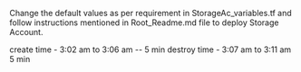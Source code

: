 Change the default values as per requirement in StorageAc_variables.tf and follow instructions mentioned in Root_Readme.md file to deploy Storage Account.


create time - 3:02 am to 3:06 am -- 5 min
destroy time - 3:07 am to 3:11 am 5 min



